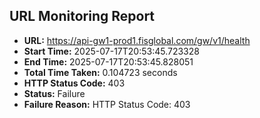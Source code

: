 ## URL Monitoring Report

- **URL:** https://api-gw1-prod1.fisglobal.com/gw/v1/health
- **Start Time:** 2025-07-17T20:53:45.723328
- **End Time:** 2025-07-17T20:53:45.828051
- **Total Time Taken:** 0.104723 seconds
- **HTTP Status Code:** 403
- **Status:** Failure
- **Failure Reason:** HTTP Status Code: 403
